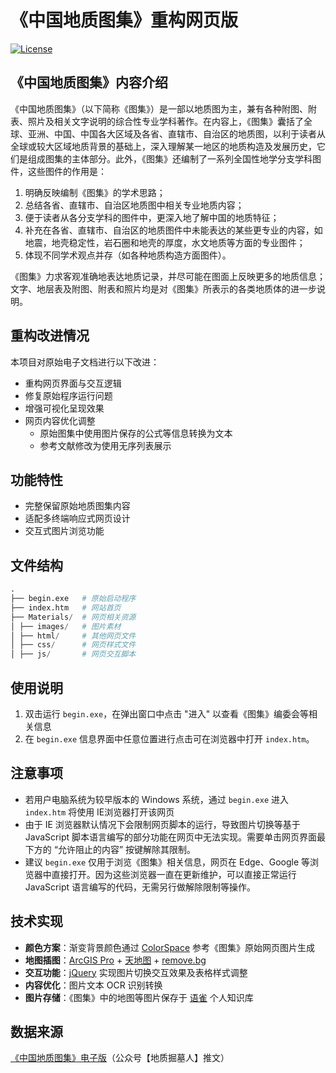 # 《中国地质图集》重构网页版

[![License](https://img.shields.io/badge/License-MIT-green)](LICENSE)

## 《中国地质图集》内容介绍
《中国地质图集》（以下简称《图集》）是一部以地质图为主，兼有各种附图、附表、照片及相关文字说明的综合性专业学科著作。在内容上，《图集》囊括了全球、亚洲、中国、中国各大区域及各省、直辖市、自治区的地质图，以利于读者从全球或较大区域地质背景的基础上，深入理解某一地区的地质构造及发展历史，它们是组成图集的主体部分。此外，《图集》还编制了一系列全国性地学分支学科图件，这些图件的作用是：

1. 明确反映编制《图集》的学术思路；
2. 总结各省、直辖市、自治区地质图中相关专业地质内容；
3. 便于读者从各分支学科的图件中，更深入地了解中国的地质特征；
4. 补充在各省、直辖市、自治区的地质图件中未能表达的某些更专业的内容，如地震，地壳稳定性，岩石圈和地壳的厚度，水文地质等方面的专业图件；
5. 体现不同学术观点并存（如各种地质构造方面图件）。

《图集》力求客观准确地表达地质记录，并尽可能在图面上反映更多的地质信息；文字、地层表及附图、附表和照片均是对《图集》所表示的各类地质体的进一步说明。

## 重构改进情况

本项目对原始电子文档进行以下改进：

- 重构网页界面与交互逻辑
- 修复原始程序运行问题
- 增强可视化呈现效果
- 网页内容优化调整
  - 原始图集中使用图片保存的公式等信息转换为文本
  - 参考文献修改为使用无序列表展示


## 功能特性
- 完整保留原始地质图集内容
- 适配多终端响应式网页设计
- 交互式图片浏览功能

## 文件结构

```python
.
├── begin.exe	# 原始启动程序
├── index.htm	# 网站首页
├── Materials/	# 网页相关资源
│ ├── images/	# 图片素材
│ ├── html/		# 其他网页文件
│ ├── css/		# 网页样式文件
│ ├── js/		# 网页交互脚本
```

## 使用说明
1. 双击运行 `begin.exe`，在弹出窗口中点击 "进入" 以查看《图集》编委会等相关信息
2. 在 `begin.exe` 信息界面中任意位置进行点击可在浏览器中打开 `index.htm`。

## 注意事项

- 若用户电脑系统为较早版本的 Windows 系统，通过 `begin.exe` 进入 `index.htm` 将使用 IE浏览器打开该网页
- 由于 IE 浏览器默认情况下会限制网页脚本的运行，导致图片切换等基于 JavaScript 脚本语言编写的部分功能在网页中无法实现。需要单击网页界面最下方的 “允许阻止的内容” 按键解除其限制。
- 建议 `begin.exe` 仅用于浏览《图集》相关信息，网页在 Edge、Google 等浏览器中直接打开。因为这些浏览器一直在更新维护，可以直接正常运行 JavaScript 语言编写的代码，无需另行做解除限制等操作。

## 技术实现
- **颜色方案**：渐变背景颜色通过 [ColorSpace](https://mycolor.space/) 参考《图集》原始网页图片生成
- **地图插图**：[ArcGIS Pro](https://www.esri.com/zh-cn/arcgis/products/arcgis-pro/overview) + [天地图](https://www.tianditu.gov.cn/) + [remove.bg](https://www.remove.bg/zh)
- **交互功能**：[jQuery](https://jquery.com/) 实现图片切换交互效果及表格样式调整
- **内容优化**：图片文本 OCR 识别转换
- **图片存储**：《图集》中的地图等图片保存于 [语雀](https://www.yuque.com/about) 个人知识库

## 数据来源
[《中国地质图集》电子版](https://mp.weixin.qq.com/s/wov_8wErWWn437mb_Twv8w)（公众号【地质掘墓人】推文）
